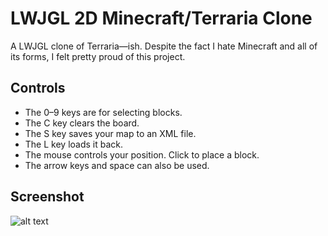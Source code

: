# LWJGL 2D Minecraft/Terraria Clone
A LWJGL clone of Terraria—ish.
Despite the fact I hate Minecraft and all of its forms, I felt pretty proud of this project. 
## Controls
 - The 0–9 keys are for selecting blocks.
 - The C key clears the board.
 - The S key saves your map to an XML file.
 - The L key loads it back.
 - The mouse controls your position. Click to place a block.
 - The arrow keys and space can also be used.

## Screenshot
![alt text](https://3.bp.blogspot.com/-uKpEeZUw6TU/WWEsGhkOp2I/AAAAAAAAC2U/tTDlsN7RKSMbuzBbPdm2J8NUqBStNsEqgCLcBGAs/s320/screenshot.png)
